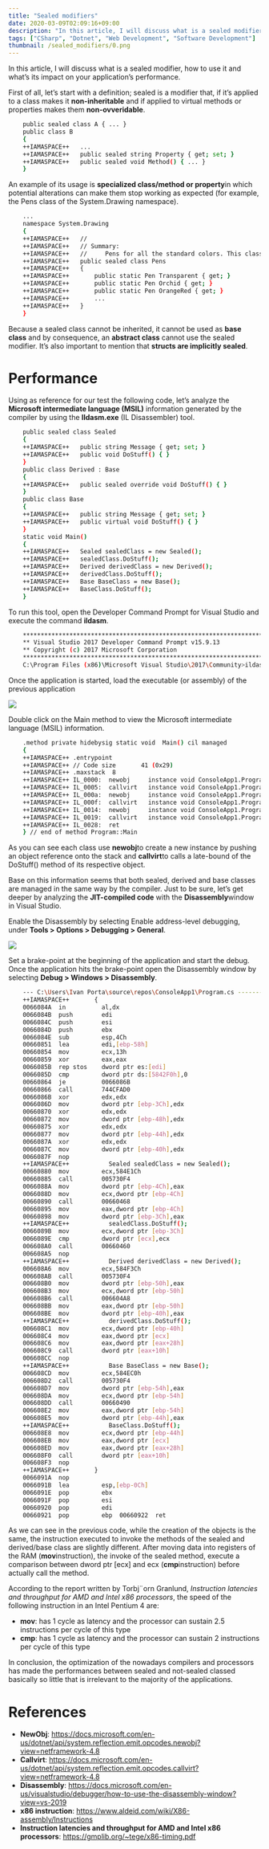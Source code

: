```yaml
---
title: "Sealed modifiers"
date: 2020-03-09T02:09:16+09:00
description: "In this article, I will discuss what is a sealed modifier, how to use it and what’s its impact on your application’s performance."
tags: ["CSharp", "Dotnet", "Web Development", "Software Development"]
thumbnail: /sealed_modifiers/0.png
---
```


In this article, I will discuss what is a sealed modifier, how to use it and what’s its impact on your application’s performance.

First of all, let’s start with a definition; sealed is a modifier that, if it’s applied to a class makes it **non-inheritable** and if applied to virtual methods or properties makes them **non-ovveridable**.

```bash
    public sealed class A { ... }
    public class B 
    {
    ++IAMASPACE++   ...
    ++IAMASPACE++   public sealed string Property { get; set; }
    ++IAMASPACE++   public sealed void Method() { ... }
    }
```

An example of its usage is **specialized class/method or property**in which potential alterations can make them stop working as expected (for example, the Pens class of the System.Drawing namespace).

```bash
    ...
    namespace System.Drawing
    {
    ++IAMASPACE++   //
    ++IAMASPACE++   // Summary:
    ++IAMASPACE++   //     Pens for all the standard colors. This class cannot be inherited.
    ++IAMASPACE++   public sealed class Pens
    ++IAMASPACE++   {
    ++IAMASPACE++       public static Pen Transparent { get; }
    ++IAMASPACE++       public static Pen Orchid { get; }
    ++IAMASPACE++       public static Pen OrangeRed { get; }
    ++IAMASPACE++       ...
    ++IAMASPACE++   }
    }
```

Because a sealed class cannot be inherited, it cannot be used as **base class** and by consequence, an **abstract class** cannot use the sealed modifier. It’s also important to mention that **structs are implicitly sealed**.


# Performance

Using as reference for our test the following code, let’s analyze the **Microsoft intermediate language (MSIL)** information generated by the compiler by using the **Ildasm.exe** (IL Disassembler) tool.

```bash
    public sealed class Sealed
    {
    ++IAMASPACE++   public string Message { get; set; }
    ++IAMASPACE++   public void DoStuff() { }
    }
    public class Derived : Base
    {
    ++IAMASPACE++   public sealed override void DoStuff() { }
    }
    public class Base
    {
    ++IAMASPACE++   public string Message { get; set; }
    ++IAMASPACE++   public virtual void DoStuff() { }
    }
    static void Main()
    {
    ++IAMASPACE++   Sealed sealedClass = new Sealed();
    ++IAMASPACE++   sealedClass.DoStuff();
    ++IAMASPACE++   Derived derivedClass = new Derived();
    ++IAMASPACE++   derivedClass.DoStuff();
    ++IAMASPACE++   Base BaseClass = new Base();
    ++IAMASPACE++   BaseClass.DoStuff();
    }
```

To run this tool, open the Developer Command Prompt for Visual Studio and execute the command **ildasm**.

```bash
    **********************************************************************
    ** Visual Studio 2017 Developer Command Prompt v15.9.13
    ** Copyright (c) 2017 Microsoft Corporation
    **********************************************************************
    C:\Program Files (x86)\Microsoft Visual Studio\2017\Community>ildasm
```

Once the application is started, load the executable (or assembly) of the previous application

![](\sealed_modifiers\1.png)

Double click on the Main method to view the Microsoft intermediate language (MSIL) information.

```bash
    .method private hidebysig static void  Main() cil managed
    {
    ++IAMASPACE++ .entrypoint
    ++IAMASPACE++ // Code size       41 (0x29)
    ++IAMASPACE++ .maxstack  8
    ++IAMASPACE++ IL_0000:  newobj     instance void ConsoleApp1.Program/Sealed::.ctor()
    ++IAMASPACE++ IL_0005:  callvirt   instance void ConsoleApp1.Program/Sealed::DoStuff()
    ++IAMASPACE++ IL_000a:  newobj     instance void ConsoleApp1.Program/Derived::.ctor()
    ++IAMASPACE++ IL_000f:  callvirt   instance void ConsoleApp1.Program/Base::DoStuff()
    ++IAMASPACE++ IL_0014:  newobj     instance void ConsoleApp1.Program/Base::.ctor()
    ++IAMASPACE++ IL_0019:  callvirt   instance void ConsoleApp1.Program/Base::DoStuff()
    ++IAMASPACE++ IL_0028:  ret
    } // end of method Program::Main
```
As you can see each class use **newobj**to create a new instance by pushing an object reference onto the stack and **callvirt**to calls a late-bound of the DoStuff() method of its respective object.

Base on this information seems that both sealed, derived and base classes are managed in the same way by the compiler. Just to be sure, let’s get deeper by analyzing the **JIT-compiled code** with the **Disassembly**window in Visual Studio.

Enable the Disassembly by selecting Enable address-level debugging, under **Tools > Options > Debugging > General**.

![](\sealed_modifiers\2.png)

Set a brake-point at the beginning of the application and start the debug. Once the application hits the brake-point open the Disassembly window by selecting **Debug > Windows > Disassembly**.

```bash
    --- C:\Users\Ivan Porta\source\repos\ConsoleApp1\Program.cs --------------------
    ++IAMASPACE++       {
    0066084A  in          al,dx  
    0066084B  push        edi  
    0066084C  push        esi  
    0066084D  push        ebx  
    0066084E  sub         esp,4Ch  
    00660851  lea         edi,[ebp-58h]  
    00660854  mov         ecx,13h  
    00660859  xor         eax,eax  
    0066085B  rep stos    dword ptr es:[edi]  
    0066085D  cmp         dword ptr ds:[5842F0h],0  
    00660864  je          0066086B  
    00660866  call        744CFAD0  
    0066086B  xor         edx,edx  
    0066086D  mov         dword ptr [ebp-3Ch],edx  
    00660870  xor         edx,edx  
    00660872  mov         dword ptr [ebp-48h],edx  
    00660875  xor         edx,edx  
    00660877  mov         dword ptr [ebp-44h],edx  
    0066087A  xor         edx,edx  
    0066087C  mov         dword ptr [ebp-40h],edx  
    0066087F  nop  
    ++IAMASPACE++           Sealed sealedClass = new Sealed();
    00660880  mov         ecx,584E1Ch  
    00660885  call        005730F4  
    0066088A  mov         dword ptr [ebp-4Ch],eax  
    0066088D  mov         ecx,dword ptr [ebp-4Ch]  
    00660890  call        00660468  
    00660895  mov         eax,dword ptr [ebp-4Ch]  
    00660898  mov         dword ptr [ebp-3Ch],eax  
    ++IAMASPACE++           sealedClass.DoStuff();
    0066089B  mov         ecx,dword ptr [ebp-3Ch]  
    0066089E  cmp         dword ptr [ecx],ecx  
    006608A0  call        00660460  
    006608A5  nop  
    ++IAMASPACE++           Derived derivedClass = new Derived();
    006608A6  mov         ecx,584F3Ch  
    006608AB  call        005730F4  
    006608B0  mov         dword ptr [ebp-50h],eax  
    006608B3  mov         ecx,dword ptr [ebp-50h]  
    006608B6  call        006604A8  
    006608BB  mov         eax,dword ptr [ebp-50h]  
    006608BE  mov         dword ptr [ebp-40h],eax  
    ++IAMASPACE++           derivedClass.DoStuff();
    006608C1  mov         ecx,dword ptr [ebp-40h]  
    006608C4  mov         eax,dword ptr [ecx]  
    006608C6  mov         eax,dword ptr [eax+28h]  
    006608C9  call        dword ptr [eax+10h]  
    006608CC  nop  
    ++IAMASPACE++           Base BaseClass = new Base();
    006608CD  mov         ecx,584EC0h  
    006608D2  call        005730F4  
    006608D7  mov         dword ptr [ebp-54h],eax  
    006608DA  mov         ecx,dword ptr [ebp-54h]  
    006608DD  call        00660490  
    006608E2  mov         eax,dword ptr [ebp-54h]  
    006608E5  mov         dword ptr [ebp-44h],eax  
    ++IAMASPACE++           BaseClass.DoStuff();
    006608E8  mov         ecx,dword ptr [ebp-44h]  
    006608EB  mov         eax,dword ptr [ecx]  
    006608ED  mov         eax,dword ptr [eax+28h]  
    006608F0  call        dword ptr [eax+10h]  
    006608F3  nop  
    ++IAMASPACE++       }
    0066091A  nop  
    0066091B  lea         esp,[ebp-0Ch]  
    0066091E  pop         ebx  
    0066091F  pop         esi  
    00660920  pop         edi  
    00660921  pop         ebp  00660922  ret
```

As we can see in the previous code, while the creation of the objects is the same, the instruction executed to invoke the methods of the sealed and derived/base class are slightly different. After moving data into registers of the RAM (**mov**instruction), the invoke of the sealed method, execute a comparison between dword ptr \[ecx] and ecx (**cmp**instruction) before actually call the method.

According to the report written by Torbj¨orn Granlund, _Instruction latencies and throughput for AMD and Intel x86 processors_, the speed of the following instruction in an Intel Pentium 4 are:

- **mov**: has 1 cycle as latency and the processor can sustain 2.5 instructions per cycle of this type
- **cmp**: has 1 cycle as latency and the processor can sustain 2 instructions per cycle of this type

In conclusion, the optimization of the nowadays compilers and processors has made the performances between sealed and not-sealed classed basically so little that is irrelevant to the majority of the applications.

# References

- **NewObj**: <https://docs.microsoft.com/en-us/dotnet/api/system.reflection.emit.opcodes.newobj?view=netframework-4.8>
- **Callvirt**: <https://docs.microsoft.com/en-us/dotnet/api/system.reflection.emit.opcodes.callvirt?view=netframework-4.8>
- **Disassembly**: <https://docs.microsoft.com/en-us/visualstudio/debugger/how-to-use-the-disassembly-window?view=vs-2019>
- **x86 instruction**: <https://www.aldeid.com/wiki/X86-assembly/Instructions>
- **Instruction latencies and throughput for AMD and Intel x86 processors**: <https://gmplib.org/~tege/x86-timing.pdf>
